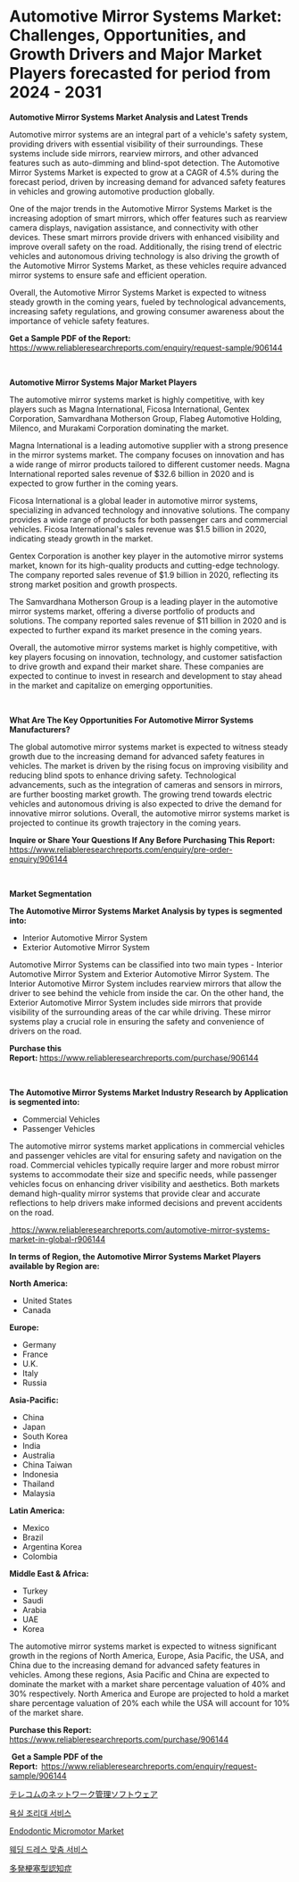 <p><h1>Automotive Mirror Systems Market: Challenges, Opportunities, and Growth Drivers and Major Market Players forecasted for period from 2024 - 2031</h1></p><p><strong>Automotive Mirror Systems Market Analysis and Latest Trends</strong></p>
<p><p>Automotive mirror systems are an integral part of a vehicle's safety system, providing drivers with essential visibility of their surroundings. These systems include side mirrors, rearview mirrors, and other advanced features such as auto-dimming and blind-spot detection. The Automotive Mirror Systems Market is expected to grow at a CAGR of 4.5% during the forecast period, driven by increasing demand for advanced safety features in vehicles and growing automotive production globally.</p><p>One of the major trends in the Automotive Mirror Systems Market is the increasing adoption of smart mirrors, which offer features such as rearview camera displays, navigation assistance, and connectivity with other devices. These smart mirrors provide drivers with enhanced visibility and improve overall safety on the road. Additionally, the rising trend of electric vehicles and autonomous driving technology is also driving the growth of the Automotive Mirror Systems Market, as these vehicles require advanced mirror systems to ensure safe and efficient operation.</p><p>Overall, the Automotive Mirror Systems Market is expected to witness steady growth in the coming years, fueled by technological advancements, increasing safety regulations, and growing consumer awareness about the importance of vehicle safety features.</p></p>
<p><strong>Get a Sample PDF of the Report:&nbsp;</strong> <a href="https://www.reliableresearchreports.com/enquiry/request-sample/906144">https://www.reliableresearchreports.com/enquiry/request-sample/906144</a></p>
<p>&nbsp;</p>
<p><strong>Automotive Mirror Systems Major Market Players</strong></p>
<p><p>The automotive mirror systems market is highly competitive, with key players such as Magna International, Ficosa International, Gentex Corporation, Samvardhana Motherson Group, Flabeg Automotive Holding, Milenco, and Murakami Corporation dominating the market.</p><p>Magna International is a leading automotive supplier with a strong presence in the mirror systems market. The company focuses on innovation and has a wide range of mirror products tailored to different customer needs. Magna International reported sales revenue of $32.6 billion in 2020 and is expected to grow further in the coming years.</p><p>Ficosa International is a global leader in automotive mirror systems, specializing in advanced technology and innovative solutions. The company provides a wide range of products for both passenger cars and commercial vehicles. Ficosa International's sales revenue was $1.5 billion in 2020, indicating steady growth in the market.</p><p>Gentex Corporation is another key player in the automotive mirror systems market, known for its high-quality products and cutting-edge technology. The company reported sales revenue of $1.9 billion in 2020, reflecting its strong market position and growth prospects.</p><p>The Samvardhana Motherson Group is a leading player in the automotive mirror systems market, offering a diverse portfolio of products and solutions. The company reported sales revenue of $11 billion in 2020 and is expected to further expand its market presence in the coming years.</p><p>Overall, the automotive mirror systems market is highly competitive, with key players focusing on innovation, technology, and customer satisfaction to drive growth and expand their market share. These companies are expected to continue to invest in research and development to stay ahead in the market and capitalize on emerging opportunities.</p></p>
<p>&nbsp;</p>
<p><strong>What Are The Key Opportunities For Automotive Mirror Systems Manufacturers?</strong></p>
<p><p>The global automotive mirror systems market is expected to witness steady growth due to the increasing demand for advanced safety features in vehicles. The market is driven by the rising focus on improving visibility and reducing blind spots to enhance driving safety. Technological advancements, such as the integration of cameras and sensors in mirrors, are further boosting market growth. The growing trend towards electric vehicles and autonomous driving is also expected to drive the demand for innovative mirror solutions. Overall, the automotive mirror systems market is projected to continue its growth trajectory in the coming years.</p></p>
<p><strong>Inquire or Share Your Questions If Any Before Purchasing This Report:</strong> <a href="https://www.reliableresearchreports.com/enquiry/pre-order-enquiry/906144">https://www.reliableresearchreports.com/enquiry/pre-order-enquiry/906144</a></p>
<p>&nbsp;</p>
<p><strong>Market Segmentation</strong></p>
<p><strong>The Automotive Mirror Systems Market Analysis by types is segmented into:</strong></p>
<p><ul><li>Interior Automotive Mirror System</li><li>Exterior Automotive Mirror System</li></ul></p>
<p><p>Automotive Mirror Systems can be classified into two main types - Interior Automotive Mirror System and Exterior Automotive Mirror System. The Interior Automotive Mirror System includes rearview mirrors that allow the driver to see behind the vehicle from inside the car. On the other hand, the Exterior Automotive Mirror System includes side mirrors that provide visibility of the surrounding areas of the car while driving. These mirror systems play a crucial role in ensuring the safety and convenience of drivers on the road.</p></p>
<p><strong>Purchase this Report:&nbsp;</strong><a href="https://www.reliableresearchreports.com/purchase/906144">https://www.reliableresearchreports.com/purchase/906144</a></p>
<p>&nbsp;</p>
<p><strong>The Automotive Mirror Systems Market Industry Research by Application is segmented into:</strong></p>
<p><ul><li>Commercial Vehicles</li><li>Passenger Vehicles</li></ul></p>
<p><p>The automotive mirror systems market applications in commercial vehicles and passenger vehicles are vital for ensuring safety and navigation on the road. Commercial vehicles typically require larger and more robust mirror systems to accommodate their size and specific needs, while passenger vehicles focus on enhancing driver visibility and aesthetics. Both markets demand high-quality mirror systems that provide clear and accurate reflections to help drivers make informed decisions and prevent accidents on the road.</p></p>
<p><a href="https://www.reliableresearchreports.com/automotive-mirror-systems-market-in-global-r906144">&nbsp;https://www.reliableresearchreports.com/automotive-mirror-systems-market-in-global-r906144</a></p>
<p><strong>In terms of Region, the Automotive Mirror Systems Market Players available by Region are:</strong></p>
<p>
    <p> <strong> North America: </strong>
        <ul>
            <li>United States</li>
            <li>Canada</li>
        </ul>
        </p> 
    <p> <strong> Europe: </strong>
        <ul>
            <li>Germany</li>
            <li>France</li>
            <li>U.K.</li>
            <li>Italy</li>
            <li>Russia</li>
        </ul>
        </p> 
    <p> <strong> Asia-Pacific: </strong>
        <ul>
            <li>China</li>
            <li>Japan</li>
            <li>South Korea</li>
            <li>India</li>
            <li>Australia</li>
            <li>China Taiwan</li>
            <li>Indonesia</li>
            <li>Thailand</li>
            <li>Malaysia</li>
        </ul>
        </p> 
    <p> <strong> Latin America: </strong>
        <ul>
            <li>Mexico</li>
            <li>Brazil</li>
            <li>Argentina Korea</li>
            <li>Colombia</li>
        </ul>
        </p> 
    <p> <strong> Middle East & Africa: </strong>
        <ul>
            <li>Turkey</li>
            <li>Saudi</li>
            <li>Arabia</li>
            <li>UAE</li>
            <li>Korea</li>
        </ul>
    </p>
    </p>
<p><p>The automotive mirror systems market is expected to witness significant growth in the regions of North America, Europe, Asia Pacific, the USA, and China due to the increasing demand for advanced safety features in vehicles. Among these regions, Asia Pacific and China are expected to dominate the market with a market share percentage valuation of 40% and 30% respectively. North America and Europe are projected to hold a market share percentage valuation of 20% each while the USA will account for 10% of the market share.</p></p>
<p><strong>Purchase this Report: </strong><a href="https://www.reliableresearchreports.com/purchase/906144">https://www.reliableresearchreports.com/purchase/906144</a></p>
<p>&nbsp;<strong>Get a Sample PDF of the Report:&nbsp;&nbsp;</strong><a href="https://www.reliableresearchreports.com/enquiry/request-sample/906144">https://www.reliableresearchreports.com/enquiry/request-sample/906144</a></p>
<p><strong></strong></p>
<p><p><a href="https://github.com/RandallRunte2023/Market-Research-Report-List-1/blob/main/256487784062.md">テレコムのネットワーク管理ソフトウェア</a></p><p><a href="https://medium.com/@willislebsack/%EC%9A%95%EC%8B%A4-%EC%84%B8%EB%A9%B4%EB%8C%80-%EC%84%9C%EB%B9%84%EC%8A%A4-%EC%8B%9C%EC%9E%A5-%EA%B2%BD%EC%9F%81-%EB%B6%84%EC%84%9D-%EC%8B%9C%EC%9E%A5-%ED%8A%B8%EB%A0%8C%EB%93%9C-%EB%B0%8F-2031%EB%85%84%EA%B9%8C%EC%A7%80%EC%9D%98-%EC%98%88%EC%B8%A1-0162f9f918cd">욕실 조리대 서비스</a></p><p><a href="https://www.linkedin.com/pulse/endodontic-micromotor-market-analysis-sze-forecasted-period-b4ujf?trackingId=TUQp06%2Bi5jk6VbE9HsxjDA%3D%3D">Endodontic Micromotor Market</a></p><p><a href="https://medium.com/@jesseperry626/%EA%B2%B0%ED%98%BC-%EB%93%9C%EB%A0%88%EC%8A%A4-%EB%A7%9E%EC%B6%A4-%EC%84%9C%EB%B9%84%EC%8A%A4-%EC%8B%9C%EC%9E%A5-%EC%A0%84%EB%A7%9D-%EC%82%B0%EC%97%85-%EA%B0%9C%EC%9A%94-%EB%B0%8F-%EC%98%88%EC%B8%A1-2024%EB%85%84%EB%B6%80%ED%84%B0-2031%EB%85%84%EA%B9%8C%EC%A7%80-fbe72ca8ec34">웨딩 드레스 맞춤 서비스</a></p><p><a href="https://github.com/TerrellConn/Market-Research-Report-List-1/blob/main/117074284061.md">多発梗塞型認知症</a></p></p>